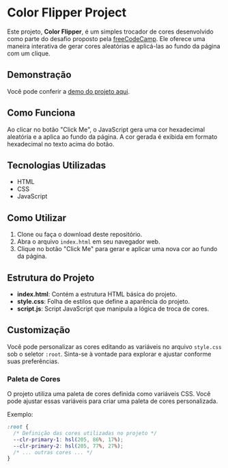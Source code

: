 # Color Flipper Project

Este projeto, **Color Flipper**, é um simples trocador de cores desenvolvido como parte do desafio proposto pela [freeCodeCamp](https://www.freecodecamp.org/portuguese/news/40-projetos-em-javascript-para-iniciantes-ideias-simples-para-comecar-a-programar-em-js/#como-criar-um-trocador-de-cores). Ele oferece uma maneira interativa de gerar cores aleatórias e aplicá-las ao fundo da página com um clique.

## Demonstração
Você pode conferir a [demo do projeto aqui](https://random-color-olive.vercel.app/).

## Como Funciona
Ao clicar no botão "Click Me", o JavaScript gera uma cor hexadecimal aleatória e a aplica ao fundo da página. A cor gerada é exibida em formato hexadecimal no texto acima do botão.

## Tecnologias Utilizadas
- HTML
- CSS
- JavaScript

## Como Utilizar
1. Clone ou faça o download deste repositório.
2. Abra o arquivo `index.html` em seu navegador web.
3. Clique no botão "Click Me" para gerar e aplicar uma nova cor ao fundo da página.

## Estrutura do Projeto
- **index.html**: Contém a estrutura HTML básica do projeto.
- **style.css**: Folha de estilos que define a aparência do projeto.
- **script.js**: Script JavaScript que manipula a lógica de troca de cores.

## Customização
Você pode personalizar as cores editando as variáveis no arquivo `style.css` sob o seletor `:root`. Sinta-se à vontade para explorar e ajustar conforme suas preferências.

### Paleta de Cores
O projeto utiliza uma paleta de cores definida como variáveis CSS. Você pode ajustar essas variáveis para criar uma paleta de cores personalizada.

Exemplo:
```css
:root {
  /* Definição das cores utilizadas no projeto */
  --clr-primary-1: hsl(205, 86%, 17%);
  --clr-primary-2: hsl(205, 77%, 27%);
  /* ... outras cores ... */
}
```
